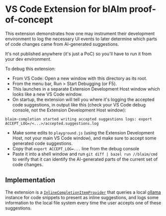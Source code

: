 # VS Code Extension for blAIm proof-of-concept

This extension demonstrates how one may instrument their development environment to log the necessary UI events to later determine which parts of code changes came from AI-generated suggestions.

It's not published anywhere (it's just a PoC) so you'll have to run it from your dev environment.

To debug this extension:
- From VS Code: Open a new window with this directory as its root.
- From the menu bar, Run > Start Debugging (or F5).
- This launches in a separate Extension Development Host window which looks like a new VS Code window.
- On startup, the extension will tell you where it's logging the accepted code suggestions, in output like this (check your VS Code debug console, not the Extension Development Host window):

``
blaim-completion started
writing accepted suggestions logs: export ACCEPT_LOG=/<...>/accepted.suggestions.log
``

- Make some edits to `playground.js` (using the Extension Development Host, not your main VS Code window), and make sure to accept some generated code suggestions.
- Copy that `export ACCEPT_LOG=...` line from the debug console
- Paste it into a shell window and run `git diff | bazel run //blaim/cmd` to verify that it can identify the AI-generated parts of the current set of code changes.

## Implementation

The extension is a [`InlineCompletionItemProvider`](https://code.visualstudio.com/api/references/vscode-api#InlineCompletionItemProvider) that queries a local [ollama](ollama.dev) instance for code snippets to present as inline suggestions, and logs some information to the local file system every time the user accepts one of these suggestions.
